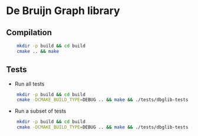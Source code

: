 # De Bruijn Graph library

## Compilation

```bash
	mkdir -p build && cd build
	cmake .. && make
```

## Tests

* Run all tests
```bash
	mkdir -p build && cd build
	cmake -DCMAKE_BUILD_TYPE=DEBUG .. && make && ./tests/dbglib-tests
```

* Run a subset of tests
```bash
	mkdir -p build && cd build
	cmake -DCMAKE_BUILD_TYPE=DEBUG .. && make && ./tests/dbglib-tests --gtest_filter="regexp test names"
```
